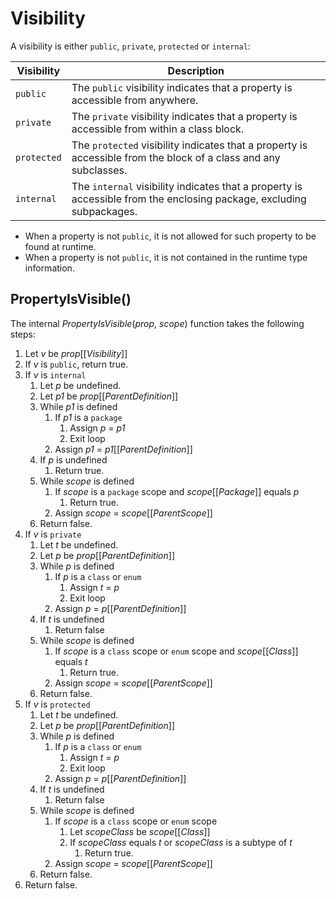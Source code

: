 # Visibility

A visibility is either `public`, `private`, `protected` or `internal`:

| Visibility | Description |
| ---------- | ----------- |
| `public` | The `public` visibility indicates that a property is accessible from anywhere. |
| `private` | The `private` visibility indicates that a property is accessible from within a class block. |
| `protected` | The `protected` visibility indicates that a property is accessible from the block of a class and any subclasses. |
| `internal` | The `internal` visibility indicates that a property is accessible from the enclosing package, excluding subpackages. |

* When a property is not `public`, it is not allowed for such property to be found at runtime.
* When a property is not `public`, it is not contained in the runtime type information.

## PropertyIsVisible()

The internal *PropertyIsVisible*(*prop*, *scope*) function takes the following steps:

1. Let *v* be *prop*\[\[*Visibility*\]\]
2. If *v* is `public`, return true.
3. If *v* is `internal`
    1. Let *p* be undefined.
    2. Let *p1* be *prop*\[\[*ParentDefinition*\]\]
    3. While *p1* is defined
        1. If *p1* is a `package`
            1. Assign *p* = *p1*
            2. Exit loop
        2. Assign *p1* = *p1*\[\[*ParentDefinition*\]\]
    4. If *p* is undefined
        1. Return true.
    5. While *scope* is defined
        1. If *scope* is a `package` scope and *scope*\[\[*Package*\]\] equals *p*
            1. Return true.
        2. Assign *scope* = *scope*\[\[*ParentScope*\]\]
    6. Return false.
4. If *v* is `private`
    1. Let *t* be undefined.
    2. Let *p* be *prop*\[\[*ParentDefinition*\]\]
    3. While *p* is defined
        1. If *p* is a `class` or `enum`
            1. Assign *t* = *p*
            2. Exit loop
        2. Assign *p* = *p*\[\[*ParentDefinition*\]\]
    4. If *t* is undefined
        1. Return false
    5. While *scope* is defined
        1. If *scope* is a `class` scope or `enum` scope and *scope*\[\[*Class*\]\] equals *t*
            1. Return true.
        2. Assign *scope* = *scope*\[\[*ParentScope*\]\]
    6. Return false.
5. If *v* is `protected`
    1. Let *t* be undefined.
    2. Let *p* be *prop*\[\[*ParentDefinition*\]\]
    3. While *p* is defined
        1. If *p* is a `class` or `enum`
            1. Assign *t* = *p*
            2. Exit loop
        2. Assign *p* = *p*\[\[*ParentDefinition*\]\]
    4. If *t* is undefined
        1. Return false
    5. While *scope* is defined
        1. If *scope* is a `class` scope or `enum` scope
            1. Let *scopeClass* be *scope*\[\[*Class*\]\]
            2. If *scopeClass* equals *t* or *scopeClass* is a subtype of *t*
                1. Return true.
        2. Assign *scope* = *scope*\[\[*ParentScope*\]\]
    6. Return false.
6. Return false.